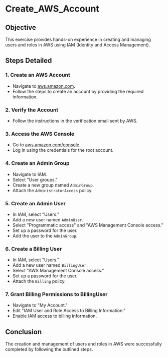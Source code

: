 # Create_AWS_Account

## Objective

This exercise provides hands-on experience in creating and managing users and roles in AWS using IAM (Identity and Access Management).

## Steps Detailed

### 1. Create an AWS Account

- Navigate to [aws.amazon.com](https://aws.amazon.com).
- Follow the steps to create an account by providing the required information.

### 2. Verify the Account

- Follow the instructions in the verification email sent by AWS.

### 3. Access the AWS Console

- Go to [aws.amazon.com/console](https://aws.amazon.com/console).
- Log in using the credentials for the root account.

### 4. Create an Admin Group

- Navigate to IAM.
- Select "User groups."
- Create a new group named `AdminGroup`.
- Attach the `AdministratorAccess` policy.

### 5. Create an Admin User

- In IAM, select "Users."
- Add a new user named `AdminUser`.
- Select "Programmatic access" and "AWS Management Console access."
- Set up a password for the user.
- Add the user to the `AdminGroup`.

### 6. Create a Billing User

- In IAM, select "Users."
- Add a new user named `BillingUser`.
- Select "AWS Management Console access."
- Set up a password for the user.
- Attach the `Billing` policy.

### 7. Grant Billing Permissions to BillingUser

- Navigate to "My Account."
- Edit "IAM User and Role Access to Billing Information."
- Enable IAM access to billing information.

## Conclusion

The creation and management of users and roles in AWS were successfully completed by following the outlined steps.
